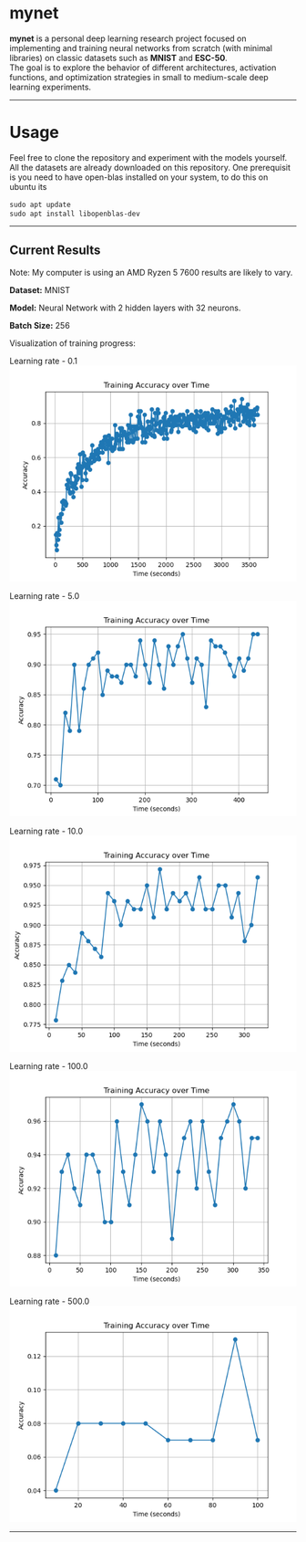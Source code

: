 # mynet

**mynet** is a personal deep learning research project focused on implementing and training neural networks from scratch (with minimal libraries) on classic datasets such as **MNIST** and **ESC-50**.  
The goal is to explore the behavior of different architectures, activation functions, and optimization strategies in small to medium-scale deep learning experiments.

---
# Usage

Feel free to clone the repository and experiment with the models yourself. All the datasets are already downloaded on this repository.
One prerequisit is you need to have open-blas installed on your system, to do this on ubuntu its

```
sudo apt update
sudo apt install libopenblas-dev
```

---

## Current Results

Note: My computer is using an AMD Ryzen 5 7600 results are likely to vary. 

**Dataset:** MNIST  

**Model:** Neural Network with 2 hidden layers with 32 neurons.

**Batch Size:** 256

Visualization of training progress:  

Learning rate - 0.1
![MNIST Training Curve](images/Figure_1.png)

Learning rate - 5.0
![MNIST Training Curve](images/Figure_2.png)

Learning rate - 10.0
![MNIST Training Curve](images/Figure_3.png)

Learning rate - 100.0
![MNIST Training Curve](images/Figure_4.png)

Learning rate - 500.0
![MNIST Training Curve](images/Figure_5.png)

---


